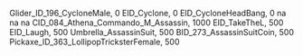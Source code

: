 Glider_ID_196_CycloneMale, 0
EID_Cyclone, 0
EID_CycloneHeadBang, 0
na
na
na
CID_084_Athena_Commando_M_Assassin, 1000
EID_TakeTheL, 500
EID_Laugh, 500
Umbrella_AssassinSuit, 500
BID_273_AssassinSuitCoin, 500
Pickaxe_ID_363_LollipopTricksterFemale, 500
